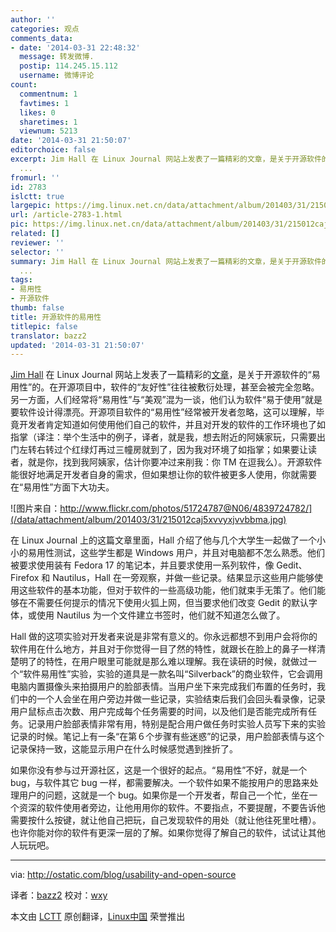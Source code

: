 ```yaml
---
author: ''
categories: 观点
comments_data:
- date: '2014-03-31 22:48:32'
  message: 转发微博.
  postip: 114.245.15.112
  username: 微博评论
count:
  commentnum: 1
  favtimes: 1
  likes: 0
  sharetimes: 1
  viewnum: 5213
date: '2014-03-31 21:50:07'
editorchoice: false
excerpt: Jim Hall 在 Linux Journal 网站上发表了一篇精彩的文章，是关于开源软件的易用性的。在开源项目中，软件的友好性往往被敷衍处理，甚至会被完全忽略。另一方面，人们经常将易用性与美观混为一谈，他们认为软件易于使用就是要软件设计得漂亮。开源项目软件的易用性经常被开发者忽略，这可以理解，毕竟开发者肯定知道如何使用他们自己的软件，并且对开发的软件的工作环境也了如指掌（译注：举个生活中的例子，译者，就是我，想去附近的阿姨家玩，只需要出门左转右转过个红绿灯再过三幢房就到了，因为我对环境了如指掌；如果要让读者，就是你
  ...
fromurl: ''
id: 2783
islctt: true
largepic: https://img.linux.net.cn/data/attachment/album/201403/31/215012caj5xvvyxjvvbbma.jpg
url: /article-2783-1.html
pic: https://img.linux.net.cn/data/attachment/album/201403/31/215012caj5xvvyxjvvbbma.jpg.thumb.jpg
related: []
reviewer: ''
selector: ''
summary: Jim Hall 在 Linux Journal 网站上发表了一篇精彩的文章，是关于开源软件的易用性的。在开源项目中，软件的友好性往往被敷衍处理，甚至会被完全忽略。另一方面，人们经常将易用性与美观混为一谈，他们认为软件易于使用就是要软件设计得漂亮。开源项目软件的易用性经常被开发者忽略，这可以理解，毕竟开发者肯定知道如何使用他们自己的软件，并且对开发的软件的工作环境也了如指掌（译注：举个生活中的例子，译者，就是我，想去附近的阿姨家玩，只需要出门左转右转过个红绿灯再过三幢房就到了，因为我对环境了如指掌；如果要让读者，就是你
  ...
tags:
- 易用性
- 开源软件
thumb: false
title: 开源软件的易用性
titlepic: false
translator: bazz2
updated: '2014-03-31 21:50:07'
---
```


[Jim Hall](http://opensource-usability.blogspot.com/) 在 Linux Journal 网站上发表了一篇精彩的[文章](http://www.linuxjournal.com/content/its-about-user-applying-usability-open-source-software)，是关于开源软件的“易用性”的。在开源项目中，软件的“友好性”往往被敷衍处理，甚至会被完全忽略。另一方面，人们经常将“易用性”与“美观”混为一谈，他们认为软件“易于使用”就是要软件设计得漂亮。开源项目软件的“易用性”经常被开发者忽略，这可以理解，毕竟开发者肯定知道如何使用他们自己的软件，并且对开发的软件的工作环境也了如指掌（译注：举个生活中的例子，译者，就是我，想去附近的阿姨家玩，只需要出门左转右转过个红绿灯再过三幢房就到了，因为我对环境了如指掌；如果要让读者，就是你，找到我阿姨家，估计你要冲过来削我：你 TM 在逗我么）。开源软件能很好地满足开发者自身的需求，但如果想让你的软件被更多人使用，你就需要在“易用性”方面下大功夫。


![图片来自：http://www.flickr.com/photos/51724787@N06/4839724782/](/data/attachment/album/201403/31/215012caj5xvvyxjvvbbma.jpg)


在 Linux Journal 上的这篇文章里面，Hall 介绍了他与几个大学生一起做了一个小小的易用性测试，这些学生都是 Windows 用户，并且对电脑都不怎么熟悉。他们被要求使用装有 Fedora 17 的笔记本，并且要求使用一系列软件，像 Gedit、 Firefox 和 Nautilus，Hall 在一旁观察，并做一些记录。结果显示这些用户能够使用这些软件的基本功能，但对于软件的一些高级功能，他们就束手无策了。他们能够在不需要任何提示的情况下使用火狐上网，但当要求他们改变 Gedit 的默认字体，或使用 Nautilus 为一个文件建立书签时，他们就不知道怎么做了。


Hall 做的这项实验对开发者来说是非常有意义的。你永远都想不到用户会将你的软件用在什么地方，并且对于你觉得一目了然的特性，就跟长在脸上的鼻子一样清楚明了的特性，在用户眼里可能就是那么难以理解。我在读研的时候，就做过一个“软件易用性”实验，实验的道具是一款名叫“Silverback”的商业软件，它会调用电脑内置摄像头来拍摄用户的脸部表情。当用户坐下来完成我们布置的任务时，我们中的一个人会坐在用户旁边并做一些记录，实验结束后我们会回头看录像，记录用户鼠标点击次数、用户完成每个任务需要的时间，以及他们是否能完成所有任务。记录用户脸部表情非常有用，特别是配合用户做任务时实验人员写下来的实验记录的时候。笔记上有一条“在第６个步骤有些迷惑”的记录，用户脸部表情与这个记录保持一致，这能显示用户在什么时候感觉遇到挫折了。


如果你没有参与过开源社区，这是一个很好的起点。“易用性”不好，就是一个 bug，与软件其它 bug 一样，都需要解决。一个软件如果不能按用户的思路来处理用户的问题，这就是一个 bug。如果你是一个开发者，帮自己一个忙，坐在一个资深的软件使用者旁边，让他用用你的软件。不要指点，不要提醒，不要告诉他需要按什么按键，就让他自己把玩，自己发现软件的用处（就让他往死里吐槽）。也许你能对你的软件有更深一层的了解。如果你觉得了解自己的软件，试试让其他人玩玩吧。




---


via: <http://ostatic.com/blog/usability-and-open-source>


译者：[bazz2](https://github.com/bazz2) 校对：[wxy](https://github.com/wxy)


本文由 [LCTT](https://github.com/LCTT/TranslateProject) 原创翻译，[Linux中国](http://linux.cn/) 荣誉推出